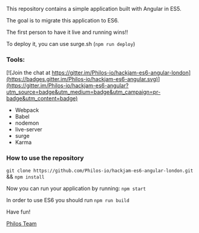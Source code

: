 This repository contains a simple application 
built with Angular in ES5.

The goal is to migrate this application to ES6.

The first person to have it live and running wins!!

To deploy it, you can use surge.sh (`npm run deploy`)

### Tools:

[![Join the chat at https://gitter.im/Philos-io/hackjam-es6-angular-london](https://badges.gitter.im/Philos-io/hackjam-es6-angular.svg)](https://gitter.im/Philos-io/hackjam-es6-angular?utm_source=badge&utm_medium=badge&utm_campaign=pr-badge&utm_content=badge)
* Webpack
* Babel
* nodemon
* live-server
* surge
* Karma


### How to use the repository

`git clone https://github.com/Philos-io/hackjam-es6-angular-london.git` && `npm install`

Now you can run your application by running: `npm start`

In order to use ES6 you should run `npm run build`

Have fun!

[Philos Team](https://www.philos.io)

